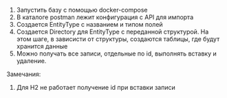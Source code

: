 1. Запустить базу с помощью docker-compose
2. В каталоге postman лежит конфигурация с API для импорта
3. Создается EntityType с названием и типом полей
4. Создается Directory для EntityType с переданной структурой. На этом шаге, в зависисти от структуры, создаются таблицы, где будут хранится данные
5. Можно получать все записи, отдельные по id, выполнять вставку и удаление.

Замечания:
1. Для H2 не работает получение id при вставки записи
